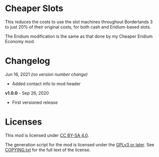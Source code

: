 Cheaper Slots
=============

This reduces the costs to use the slot machines throughout Borderlands
3 to just 20% of their original costs, for both cash and Eridium-based
slots.

The Eridium modification is the same as that done by my Cheaper Eridium
Economy mod.

Changelog
=========

Jun 16, 2021 *(no version number change)*
 * Added contact info to mod header

**v1.0.0** - Sep 26, 2020
 * First versioned release
 
Licenses
========

This mod is licensed under [CC BY-SA 4.0](https://creativecommons.org/licenses/by-sa/4.0/).

The generation script for the mod is licensed under the
[GPLv3 or later](https://www.gnu.org/licenses/quick-guide-gplv3.html).
See [COPYING.txt](../../COPYING.txt) for the full text of the license.

